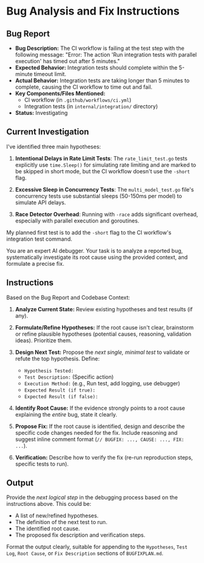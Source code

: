 # Bug Analysis and Fix Instructions

## Bug Report
- **Bug Description:** The CI workflow is failing at the test step with the following message: "Error: The action 'Run integration tests with parallel execution' has timed out after 5 minutes."
- **Expected Behavior:** Integration tests should complete within the 5-minute timeout limit.
- **Actual Behavior:** Integration tests are taking longer than 5 minutes to complete, causing the CI workflow to time out and fail.
- **Key Components/Files Mentioned:** 
  - CI workflow (in `.github/workflows/ci.yml`)
  - Integration tests (in `internal/integration/` directory)
- **Status:** Investigating

## Current Investigation
I've identified three main hypotheses:

1. **Intentional Delays in Rate Limit Tests**: The `rate_limit_test.go` tests explicitly use `time.Sleep()` for simulating rate limiting and are marked to be skipped in short mode, but the CI workflow doesn't use the `-short` flag.

2. **Excessive Sleep in Concurrency Tests**: The `multi_model_test.go` file's concurrency tests use substantial sleeps (50-150ms per model) to simulate API delays.

3. **Race Detector Overhead**: Running with `-race` adds significant overhead, especially with parallel execution and goroutines.

My planned first test is to add the `-short` flag to the CI workflow's integration test command.

You are an expert AI debugger. Your task is to analyze a reported bug, systematically investigate its root cause using the provided context, and formulate a precise fix.

## Instructions

Based on the Bug Report and Codebase Context:

1. **Analyze Current State:** Review existing hypotheses and test results (if any).

2. **Formulate/Refine Hypotheses:** If the root cause isn't clear, brainstorm or refine plausible hypotheses (potential causes, reasoning, validation ideas). Prioritize them.

3. **Design Next Test:** Propose the *next single, minimal test* to validate or refute the top hypothesis. Define:
   * `Hypothesis Tested:`
   * `Test Description:` (Specific action)
   * `Execution Method:` (e.g., Run test, add logging, use debugger)
   * `Expected Result (if true):`
   * `Expected Result (if false):`

4. **Identify Root Cause:** If the evidence strongly points to a root cause explaining the *entire* bug, state it clearly.

5. **Propose Fix:** If the root cause is identified, design and describe the specific code changes needed for the fix. Include reasoning and suggest inline comment format (`// BUGFIX: ..., CAUSE: ..., FIX: ...`).

6. **Verification:** Describe how to verify the fix (re-run reproduction steps, specific tests to run).

## Output

Provide the *next logical step* in the debugging process based on the instructions above. This could be:
* A list of new/refined hypotheses.
* The definition of the next test to run.
* The identified root cause.
* The proposed fix description and verification steps.

Format the output clearly, suitable for appending to the `Hypotheses`, `Test Log`, `Root Cause`, or `Fix Description` sections of `BUGFIXPLAN.md`.